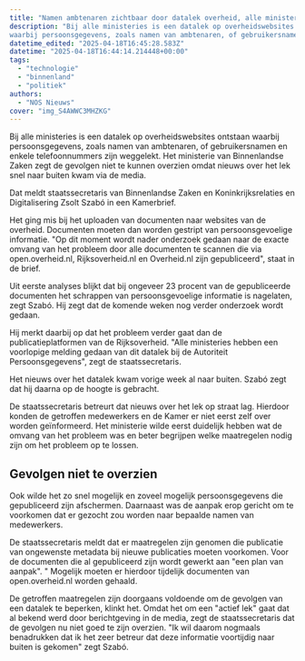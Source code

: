 ```yaml
---
title: "Namen ambtenaren zichtbaar door datalek overheid, alle ministeries getroffen"
description: "Bij alle ministeries is een datalek op overheidswebsites ontstaan 
waarbij persoonsgegevens, zoals namen van ambtenaren, of gebruikersnamen en enkele telefoonnummers zijn weggelekt"
datetime_edited: "2025-04-18T16:45:28.583Z"
datetime: "2025-04-18T16:44:14.214448+00:00"
tags:
  - "technologie"
  - "binnenland"
  - "politiek"
authors:
  - "NOS Nieuws"
cover: "img_S4AWWC3MHZKG"
---
```


Bij alle ministeries is een datalek op overheidswebsites ontstaan waarbij persoonsgegevens, zoals namen van ambtenaren, of gebruikersnamen en enkele telefoonnummers zijn weggelekt. Het ministerie van Binnenlandse Zaken zegt de gevolgen niet te kunnen overzien omdat nieuws over het lek snel naar buiten kwam via de media.

Dat meldt staatssecretaris van Binnenlandse Zaken en Koninkrijksrelaties en Digitalisering Zsolt Szabó in een Kamerbrief.

Het ging mis bij het uploaden van documenten naar websites van de overheid. Documenten moeten dan worden gestript van persoonsgevoelige informatie. "Op dit moment wordt nader onderzoek gedaan naar de exacte omvang van het probleem door alle documenten te scannen die via open.overheid.nl, Rijksoverheid.nl en Overheid.nl zijn gepubliceerd", staat in de brief.

Uit eerste analyses blijkt dat bij ongeveer 23 procent van de gepubliceerde documenten het schrappen van persoonsgevoelige informatie is nagelaten, zegt Szabó. Hij zegt dat de komende weken nog verder onderzoek wordt gedaan.

Hij merkt daarbij op dat het probleem verder gaat dan de publicatieplatformen van de Rijksoverheid. "Alle ministeries hebben een voorlopige melding gedaan van dit datalek bij de Autoriteit Persoonsgegevens", zegt de staatssecretaris.

Het nieuws over het datalek kwam vorige week al naar buiten. Szabó zegt dat hij daarna op de hoogte is gebracht.

De staatssecretaris betreurt dat nieuws over het lek op straat lag. Hierdoor konden de getroffen medewerkers en de Kamer er niet eerst zelf over worden geïnformeerd. Het ministerie wilde eerst duidelijk hebben wat de omvang van het probleem was en beter begrijpen welke maatregelen nodig zijn om het probleem op te lossen.

## Gevolgen niet te overzien

Ook wilde het zo snel mogelijk en zoveel mogelijk persoonsgegevens die gepubliceerd zijn afschermen. Daarnaast was de aanpak erop gericht om te voorkomen dat er gezocht zou worden naar bepaalde namen van medewerkers.

De staatssecretaris meldt dat er maatregelen zijn genomen die publicatie van ongewenste metadata bij nieuwe publicaties moeten voorkomen. Voor de documenten die al gepubliceerd zijn wordt gewerkt aan "een plan van aanpak". " Mogelijk moeten er hierdoor tijdelijk documenten van open.overheid.nl worden gehaald.

De getroffen maatregelen zijn doorgaans voldoende om de gevolgen van een datalek te beperken, klinkt het. Omdat het om een "actief lek" gaat dat al bekend werd door berichtgeving in de media, zegt de staatssecretaris dat de gevolgen nu niet goed te zijn overzien. "Ik wil daarom nogmaals benadrukken dat ik het zeer betreur dat deze informatie voortijdig naar buiten is gekomen" zegt Szabó.

